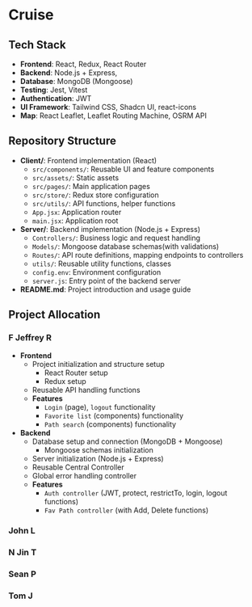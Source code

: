# Cruise

## Tech Stack

- **Frontend**: React, Redux, React Router
- **Backend**: Node.js + Express,
- **Database**: MongoDB (Mongoose)
- **Testing**: Jest, Vitest
- **Authentication**: JWT
- **UI Framework**: Tailwind CSS, Shadcn UI, react-icons
- **Map**: React Leaflet, Leaflet Routing Machine, OSRM API

## Repository Structure

- **Client/**: Frontend implementation (React)
  - `src/components/`: Reusable UI and feature components
  - `src/assets/`: Static assets
  - `src/pages/`: Main application pages
  - `src/store/`: Redux store configuration
  - `src/utils/`: API functions, helper functions
  - `App.jsx`: Application router
  - `main.jsx`: Application root
- **Server/**: Backend implementation (Node.js + Express)
  - `Controllers/`: Business logic and request handling
  - `Models/`: Mongoose database schemas(with validations)
  - `Routes/`: API route definitions, mapping endpoints to controllers
  - `utils/`: Reusable utility functions, classes
  - `config.env`: Environment configuration
  - `server.js`: Entry point of the backend server
- **README.md**: Project introduction and usage guide

## Project Allocation

### F Jeffrey R

- **Frontend**
  - Project initialization and structure setup
    - React Router setup
    - Redux setup
  - Reusable API handling functions
  - **Features**
    - `Login` (page), `logout` functionality
    - `Favorite list` (components) functionality
    - `Path search` (components) functionality
- **Backend**
  - Database setup and connection (MongoDB + Mongoose)
    - Mongoose schemas initialization
  - Server initialization (Node.js + Express)
  - Reusable Central Controller
  - Global error handling controller
  - **Features**
    - `Auth controller` (JWT, protect, restrictTo, login, logout functions)
    - `Fav Path controller` (with Add, Delete functions)

### John L

### N Jin T

### Sean P

### Tom J
